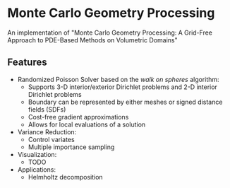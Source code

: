 # Monte Carlo Geometry Processing
An implementation of "Monte Carlo Geometry Processing: A Grid-Free Approach to PDE-Based Methods on Volumetric Domains"

## Features
- Randomized Poisson Solver based on the *walk on spheres* algorithm:
  - Supports 3-D interior/exterior Dirichlet problems and 2-D interior Dirichlet problems
  - Boundary can be represented by either meshes or signed distance fields (SDFs)
  - Cost-free gradient approximations
  - Allows for local evaluations of a solution
- Variance Reduction:
  - Control variates
  - Multiple importance sampling
- Visualization:
  - TODO
- Applications:
  - Helmholtz decomposition
